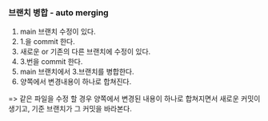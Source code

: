 ### 브랜치 병합 - auto merging

1. main 브랜치 수정이 있다.
2. 1.을 commit 한다.
3. 새로운 or 기존의 다른 브랜치에 수정이 있다.
4. 3.번을 commit 한다.
4. main 브랜치에서 3.브랜치를 병합한다.
5. 양쪽에서 변경내용이 하나로 합쳐진다. 

=> 같은 파일을 수정 할 경우 양쪽에서 변경된 내용이 하나로 합쳐지면서 새로운 커밋이 생기고, 기준 브랜치가 그 커밋을 바라본다.